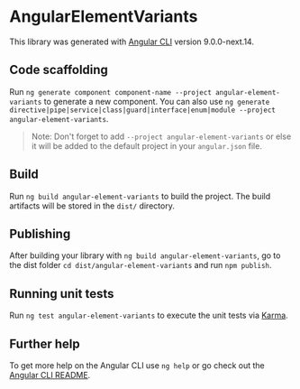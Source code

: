 # AngularElementVariants

This library was generated with [Angular CLI](https://github.com/angular/angular-cli) version 9.0.0-next.14.

## Code scaffolding

Run `ng generate component component-name --project angular-element-variants` to generate a new component. You can also use `ng generate directive|pipe|service|class|guard|interface|enum|module --project angular-element-variants`.
> Note: Don't forget to add `--project angular-element-variants` or else it will be added to the default project in your `angular.json` file. 

## Build

Run `ng build angular-element-variants` to build the project. The build artifacts will be stored in the `dist/` directory.

## Publishing

After building your library with `ng build angular-element-variants`, go to the dist folder `cd dist/angular-element-variants` and run `npm publish`.

## Running unit tests

Run `ng test angular-element-variants` to execute the unit tests via [Karma](https://karma-runner.github.io).

## Further help

To get more help on the Angular CLI use `ng help` or go check out the [Angular CLI README](https://github.com/angular/angular-cli/blob/master/README.md).
